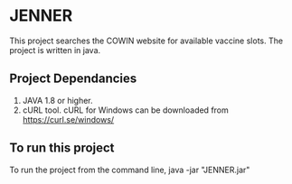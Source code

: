 # JENNER

This project  searches the COWIN website for available vaccine slots.
The project is written in java.

## Project Dependancies
1) JAVA 1.8 or higher.
2) cURL tool. cURL for Windows can be downloaded from https://curl.se/windows/

## To run this project

To run the project from the command line, 
java -jar "JENNER.jar" 
